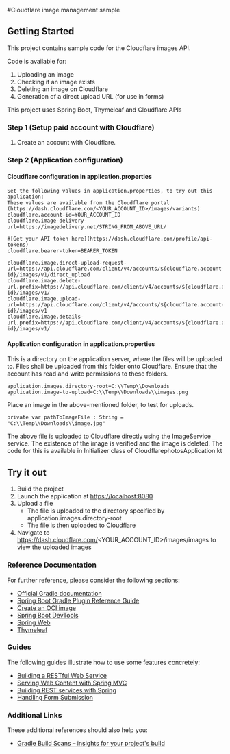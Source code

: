 #Cloudflare image management sample

## Getting Started

 This project contains sample code for the Cloudflare images API.

Code is available for:
1. Uploading an image
2. Checking if an image exists
3. Deleting an image on Cloudflare
4. Generation of a direct upload URL (for use in forms)

  This project uses Spring Boot, Thymeleaf and Cloudflare APIs

### Step 1 (Setup paid account with Cloudflare)
1. Create an account with Cloudflare. 

### Step 2 (Application configuration)

#### Cloudflare configuration in application.properties
```
Set the following values in application.properties, to try out this application:
These values are available from the Cloudflare portal (https://dash.cloudflare.com/<YOUR_ACCOUNT_ID>/images/variants)
cloudflare.account-id=YOUR_ACCOUNT_ID
cloudflare.image-delivery-url=https://imagedelivery.net/STRING_FROM_ABOVE_URL/

#[Get your API token here](https://dash.cloudflare.com/profile/api-tokens)
cloudflare.bearer-token=BEARER_TOKEN

cloudflare.image.direct-upload-request-url=https://api.cloudflare.com/client/v4/accounts/${cloudflare.account-id}/images/v1/direct_upload
cloudflare.image.delete-url.prefix=https://api.cloudflare.com/client/v4/accounts/${cloudflare.account-id}/images/v1/
cloudflare.image.upload-url=https://api.cloudflare.com/client/v4/accounts/${cloudflare.account-id}/images/v1
cloudflare.image.details-url.prefix=https://api.cloudflare.com/client/v4/accounts/${cloudflare.account-id}/images/v1/
```
#### Application configuration in application.properties
This is a directory on the application server, where the files will be uploaded to.  Files shall be uploaded from this folder onto Cloudflare.
Ensure that the account has read and write permissions to these folders.
```
application.images.directory-root=C:\\Temp\\Downloads
application.image-to-upload=C:\\Temp\\Downloads\\images.png
```

Place an image in the above-mentioned folder, to test for uploads.
```
private var pathToImageFile : String = "C:\\Temp\\Downloads\\image.jpg"
```
The above file is uploaded to Cloudflare directly using the ImageService service.  The existence of the image is verified and the image is deleted.
The code for this is available in Initializer class of CloudflarephotosApplication.kt

## Try it out
1. Build the project
2. Launch the application at [https://localhost:8080](http://localhost:8080/)
3. Upload a file
   * The file is uploaded to the directory specified by application.images.directory-root
   * The file is then uploaded to Cloudflare
4. Navigate to https://dash.cloudflare.com/<YOUR_ACCOUNT_ID>/images/images to view the uploaded images

### Reference Documentation

For further reference, please consider the following sections:

* [Official Gradle documentation](https://docs.gradle.org)
* [Spring Boot Gradle Plugin Reference Guide](https://docs.spring.io/spring-boot/docs/2.5.5/gradle-plugin/reference/html/)
* [Create an OCI image](https://docs.spring.io/spring-boot/docs/2.5.5/gradle-plugin/reference/html/#build-image)
* [Spring Boot DevTools](https://docs.spring.io/spring-boot/docs/2.5.5/reference/htmlsingle/#using-boot-devtools)
* [Spring Web](https://docs.spring.io/spring-boot/docs/2.5.5/reference/htmlsingle/#boot-features-developing-web-applications)
* [Thymeleaf](https://docs.spring.io/spring-boot/docs/2.5.5/reference/htmlsingle/#boot-features-spring-mvc-template-engines)

### Guides

The following guides illustrate how to use some features concretely:

* [Building a RESTful Web Service](https://spring.io/guides/gs/rest-service/)
* [Serving Web Content with Spring MVC](https://spring.io/guides/gs/serving-web-content/)
* [Building REST services with Spring](https://spring.io/guides/tutorials/bookmarks/)
* [Handling Form Submission](https://spring.io/guides/gs/handling-form-submission/)

### Additional Links

These additional references should also help you:

* [Gradle Build Scans – insights for your project's build](https://scans.gradle.com#gradle)

